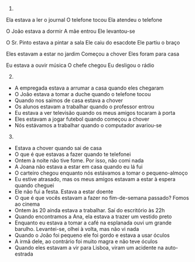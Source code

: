 1.
Ela estava a ler o journal
O telefone tocou
Ela atendeu o telefone

O João estava a dormir
A mãe entrou
Ele levantou-se

O Sr. Pinto estava a pintar a sala
Ele caiu do esacdote
Ele partiu o braço

Eles estavam a estar no jardim
Começou a chover
Eles foram para casa

Eu estava a ouvir música
O chefe chegou
Eu desligou o rádio

2.
- A empregada estava a arrumar a casa quando eles chegaram
- O João estava a tomar a duche quando o telefone tocou
- Quando nos saímos de casa estava a chover
- Os alunos estavam a trabalhar quando o professor entrou
- Eu estava a ver televisão quando os meus amigos tocaram à porta
- Eles estavam a jogar futebol quando começou a chover
- Nós estávamos a trabalhar quando o computador avariou-se

3.
- Estava a chover quando sai de casa
- O que é que estavas a fazer quando te telefonei 
- Ontem à noite não tive fome. Por isso, não comi nada
- A Joana não estava a estar em casa quando eu lá fui
- O carteiro chegou enquanto nós estávamos a tomar o pequeno-almoço
- Eu estive atrasado, mas os meus amigos estavam a estar à espera quando cheguei
- Ele não fui a festa. Estava a estar doente
- O que é que vocês estavam a fazer no fim-de-semana passado? Fomos ao cinema
- Ontem às 20 ainda estava a trabalhar. Saí do escritório às 22h
- Quando encontramos a Ana, ela estava a trazer um vestido preto
- Enquanto eu estava a tomar a café na esplanada ouvi um grande barulho. Levantei-se, olhei à volta, mas não vi nada
- Quando o João foi pequeno ele foi gordo e estava a usar óculos
- A irmã dele, ao contrário foi muito magra e não teve óculos
- Quando eles estavam a vir para Lisboa, viram um acidente na auto-estrada

